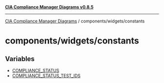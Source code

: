 [**CIA Compliance Manager Diagrams v0.8.5**](../../../README.md)

***

[CIA Compliance Manager Diagrams](../../../modules.md) / components/widgets/constants

# components/widgets/constants

## Variables

- [COMPLIANCE\_STATUS](variables/COMPLIANCE_STATUS.md)
- [COMPLIANCE\_STATUS\_TEST\_IDS](variables/COMPLIANCE_STATUS_TEST_IDS.md)
